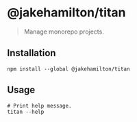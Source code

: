 # @jakehamilton/titan

> Manage monorepo projects.

## Installation

```shell
npm install --global @jakehamilton/titan
```

## Usage

```shell
# Print help message.
titan --help
```
